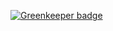 

[![Greenkeeper badge](https://badges.greenkeeper.io/ForbesLindesay/apollo-client-typescript-error.svg)](https://greenkeeper.io/)